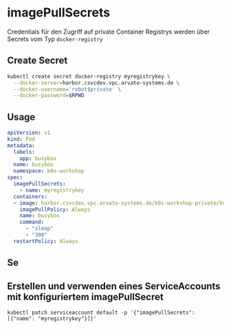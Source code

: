 # imagePullSecrets

Credentials für den Zugriff auf private Container Registrys werden über
Secrets vom Typ `docker-registry`

## Create Secret

```bash
kubectl create secret docker-registry myregistrykey \
  --docker-server=harbor.csvcdev.vpc.arvato-systems.de \
  --docker-username='robot$private' \
  --docker-password=$RPWD
```

## Usage
```yaml
apiVersion: v1
kind: Pod
metadata:
  labels:
    app: busybox
  name: busybox
  namespace: k8s-workshop
spec:
  imagePullSecrets:
    - name: myregistrykey
  containers:
  - image: harbor.csvcdev.vpc.arvato-systems.de/k8s-workshop-private/busybox:latest
    imagePullPolicy: Always
    name: busybox
    command:
      - "sleep"
      - "300"
  restartPolicy: Always
```

## Se

## Erstellen und verwenden eines ServiceAccounts mit konfiguriertem imagePullSecret

`kubectl patch serviceaccount default -p '{"imagePullSecrets": [{"name": "myregistrykey"}]}' `